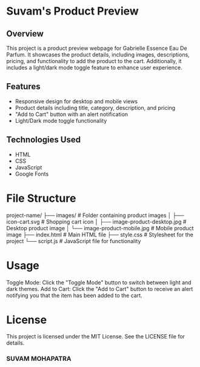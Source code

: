 # Suvam's Product Preview

## Overview

This project is a product preview webpage for Gabrielle Essence Eau De Parfum. It showcases the product details, including images, descriptions, pricing, and functionality to add the product to the cart. Additionally, it includes a light/dark mode toggle feature to enhance user experience.

## Features

- Responsive design for desktop and mobile views
- Product details including title, category, description, and pricing
- "Add to Cart" button with an alert notification
- Light/Dark mode toggle functionality

## Technologies Used

- HTML
- CSS
- JavaScript
- Google Fonts

# File Structure

project-name/
├── images/ # Folder containing product images
│ ├── icon-cart.svg # Shopping cart icon
│ ├── image-product-desktop.jpg # Desktop product image
│ └── image-product-mobile.jpg # Mobile product image
├── index.html # Main HTML file
├── style.css # Stylesheet for the project
└── script.js # JavaScript file for functionality

# Usage

Toggle Mode: Click the "Toggle Mode" button to switch between light and dark themes.
Add to Cart: Click the "Add to Cart" button to receive an alert notifying you that the item has been added to the cart.

# License

This project is licensed under the MIT License. See the LICENSE file for details.

### SUVAM MOHAPATRA
